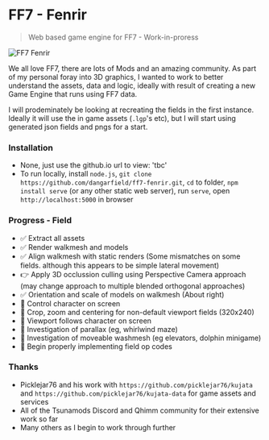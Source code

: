 # FF7 - Fenrir
> Web based game engine for FF7 - Work-in-proress

![FF7 Fenrir](https://i.ibb.co/brqhFdw/fenrir.png)

We all love FF7, there are lots of Mods and an amazing community. As part of my personal foray into 3D graphics, I wanted to work to better understand the assets, data and logic, ideally with result of creating a new Game Engine that runs using FF7 data.

I will prodeminately be looking at recreating the fields in the first instance. Ideally it will use the in game assets (`.lgp`'s etc), but I will start using generated json fields and pngs for a start.

### Installation
- None, just use the github.io url to view: 'tbc'
- To run locally, install `node.js`, `git clone https://github.com/dangarfield/ff7-fenrir.git`, `cd` to folder, `npm install serve` (or any other static web server), run `serve`, open `http://localhost:5000` in browser

### Progress - Field
- :white_check_mark: Extract all assets
- :white_check_mark: Render walkmesh and models
- :white_check_mark: Align walkmesh with static renders (Some mismatches on some fields. although this appears to be simple lateral movement)
- :point_right: Apply 3D occlussion culling using Perspective Camera approach (may change approach to multiple blended orthogonal approaches)
- :white_check_mark: Orientation and scale of models on walkmesh (About right)
- :black_square_button: Control character on screen
- :black_square_button: Crop, zoom and centering for non-default viewport fields (320x240)
- :black_square_button: Viewport follows character on screen
- :black_square_button: Investigation of parallax (eg, whirlwind maze)
- :black_square_button: Investigation of moveable washmesh (eg elevators, dolphin minigame)
- :black_square_button: Begin properly implementing field op codes


### Thanks
- Picklejar76 and his work with `https://github.com/picklejar76/kujata` and `https://github.com/picklejar76/kujata-data` for game assets and services
- All of the Tsunamods Discord and Qhimm community for their extensive work so far
- Many others as I begin to work through further